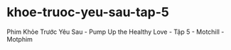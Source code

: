 # khoe-truoc-yeu-sau-tap-5
Phim Khỏe Trước Yêu Sau - Pump Up the Healthy Love - Tập 5 - Motchill - Motphim
